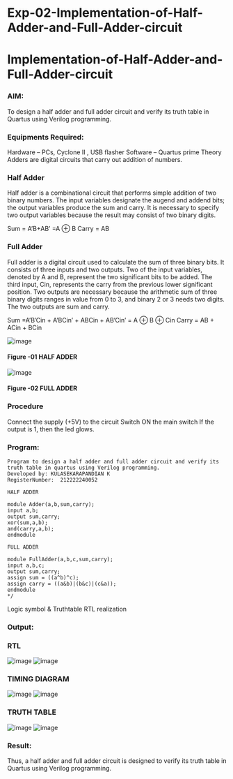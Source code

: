 # Exp-02-Implementation-of-Half-Adder-and-Full-Adder-circuit

# Implementation-of-Half-Adder-and-Full-Adder-circuit
### AIM:
To design a half adder and full adder circuit and verify its truth table in Quartus using Verilog programming.

### Equipments Required:
Hardware – PCs, Cyclone II , USB flasher
Software – Quartus prime
Theory
Adders are digital circuits that carry out addition of numbers.

### Half Adder
Half adder is a combinational circuit that performs simple addition of two binary numbers. The input variables designate the augend and addend bits; the output variables produce the sum and carry. It is necessary to specify two output variables because the result may consist of two binary digits.

Sum = A’B+AB’ =A ⊕ B Carry = AB

### Full Adder
Full adder is a digital circuit used to calculate the sum of three binary bits. It consists of three inputs and two outputs. Two of the input variables, denoted by A and B, represent the two significant bits to be added. The third input, Cin, represents the carry from the previous lower significant position. Two outputs are necessary because the arithmetic sum of three binary digits ranges in value from 0 to 3, and binary 2 or 3 needs two digits. The two outputs are sum and carry.

Sum =A’B’Cin + A’BCin’ + ABCin + AB’Cin’ = A ⊕ B ⊕ Cin Carry = AB + ACin + BCin

 ![image](https://user-images.githubusercontent.com/36288975/163552156-a13e5a56-c638-4110-97d9-8896907c8d25.png)

#### Figure -01 HALF ADDER 


![image](https://user-images.githubusercontent.com/36288975/163552057-b3547877-6d07-45b4-b7e0-bcfebfad9e1d.png)

#### Figure -02 FULL ADDER 

### Procedure

Connect the supply (+5V) to the circuit
Switch ON the main switch
If the output is 1, then the led glows.
### Program:
```/*
Program to design a half adder and full adder circuit and verify its truth table in quartus using Verilog programming.
Developed by: KULASEKARAPANDIAN K
RegisterNumber:  212222240052

HALF ADDER

module Adder(a,b,sum,carry);
input a,b;
output sum,carry;
xor(sum,a,b);
and(carry,a,b);
endmodule

FULL ADDER

module FullAdder(a,b,c,sum,carry);
input a,b,c;
output sum,carry;
assign sum = ((a^b)^c);
assign carry = ((a&b)|(b&c)|(c&a));
endmodule
*/
```

Logic symbol & Truthtable
RTL realization

### Output:

### RTL
![image](https://user-images.githubusercontent.com/113496887/233279258-8ee55284-cf0b-422a-822c-b8c2e1ed1db4.png)
![image](https://user-images.githubusercontent.com/113496887/233279404-607e2407-353f-4b90-9d7c-4862818c36f9.png)



### TIMING DIAGRAM
![image](https://user-images.githubusercontent.com/113496887/233279756-50d5005b-7119-4bfc-b4a9-96900cae97ae.png)
![image](https://user-images.githubusercontent.com/113496887/233279830-658340b7-59f5-42df-850d-ad9a817a1f50.png)



### TRUTH TABLE 
![image](https://user-images.githubusercontent.com/113496887/233280003-a40dcaa7-e300-40de-89dc-17e574a97324.png)
![image](https://user-images.githubusercontent.com/113496887/233280099-72cc8160-894c-4166-b0a4-9f0a92232f95.png)


### Result:
Thus, a half adder and full adder circuit is designed to verify its truth table in Quartus using Verilog programming.


